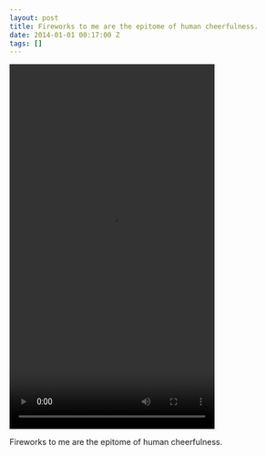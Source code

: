 ```yaml
---
layout: post
title: Fireworks to me are the epitome of human cheerfulness.
date: 2014-01-01 00:17:00 Z
tags: []
---
```

<video width="360" height="640" autoplay="autoplay" controls="controls"><source src="/media/2014/01/71796840584.mp4" type="video/mp4"></video>

Fireworks to me are the epitome of human cheerfulness.
